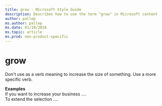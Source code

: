 ```yaml
---
title: grow - Microsoft Style Guide
description: Describes how to use the term "grow" in Microsoft content.
author: pallep
ms.author: pallep
ms.date: 01/19/2018
ms.topic: article
ms.prod: non-product-specific
---
```


# grow

Don't use as a verb meaning to increase the size of something. Use a more specific verb.

**Examples**  
If you want to increase your business ....  
To extend the selection ....  

